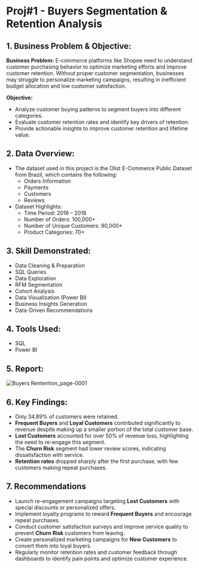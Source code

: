# Proj#1 - Buyers Segmentation & Retention Analysis 
## 1.	Business Problem & Objective:
**Business Problem:**
E-commerce platforms like Shopee need to understand customer purchasing behavior to optimize marketing efforts and improve customer retention. Without proper customer segmentation, businesses may struggle to personalize marketing campaigns, resulting in inefficient budget allocation and low customer satisfaction.

**Objective:**
- Analyze customer buying patterns to segment buyers into different categories.
- Evaluate customer retention rates and identify key drivers of retention.
- Provide actionable insights to improve customer retention and lifetime value.

## 2.	Data Overview:
- The dataset used in this project is the Olist E-Commerce Public Dataset from Brazil, which contains the following:
  - Orders Information
  - Payments
  - Customers
  - Reviews
- Dataset Highlights:
  - Time Period: 2016 – 2018
  - Number of Orders: 100,000+
  - Number of Unique Customers: 90,000+
  - Product Categories: 70+
  
## 3.	Skill Demonstrated:
- Data Cleaning & Preparation
- SQL Queries
- Data Exploration
- RFM Segmentation
- Cohort Analysis
- Data Visualization (Power BI)
- Business Insights Generation
- Data-Driven Recommendations

## 4.	Tools Used:
- SQL
- Power BI
## 5.	Report:
![Buyers Rentention_page-0001](https://github.com/user-attachments/assets/9232e218-fad3-4da2-b99f-ea466825cb1a)

## 6.	Key Findings:
- Only 34.89% of customers were retained.
- **Frequent Buyers** and **Loyal Customers** contributed significantly to revenue despite making up a smaller portion of the total customer base.
- **Lost Customers** accounted for over 50% of revenue loss, highlighting the need to re-engage this segment.
- The **Churn Risk** segment had lower review scores, indicating dissatisfaction with service.
- **Retention rates** dropped sharply after the first purchase, with few customers making repeat purchases.

## 7. Recommendations
- Launch re-engagement campaigns targeting **Lost Customers** with special discounts or personalized offers.
- Implement loyalty programs to reward **Frequent Buyers** and encourage repeat purchases.
- Conduct customer satisfaction surveys and improve service quality to prevent **Churn Risk** customers from leaving.
- Create personalized marketing campaigns for **New Customers** to convert them into loyal buyers.
- Regularly monitor retention rates and customer feedback through dashboards to identify pain points and optimize customer experience.


